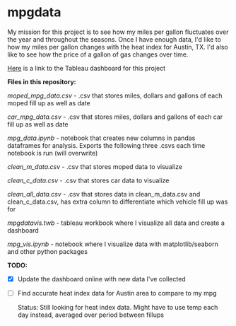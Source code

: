 # mpgdata

My mission for this project is to see how my miles per gallon fluctuates over the year and throughout the seasons. Once I have enough data, I'd like to how my miles per gallon changes with the heat index for Austin, TX. I'd also like to see how the price of a gallon of gas changes over time.

[Here](https://public.tableau.com/profile/ethan.fuerst#!/vizhome/mpgdatavis/Cardashboard) is a link to the Tableau dashboard for this project

**Files in this repository:**

*moped_mpg_data.csv* - .csv that stores miles, dollars and gallons of each moped fill up as well as date 

*car_mpg_data.csv* - .csv that stores miles, dollars and gallons of each car fill up as well as date 

*mpg_data.ipynb* - notebook that creates new columns in pandas dataframes for analysis. Exports the following three .csvs each time notebook is run (will overwrite)

*clean_m_data.csv* - .csv that stores moped data to visualize

*clean_c_data.csv* - .csv that stores car data to visualize

*clean_all_data.csv* - .csv that stores data in clean_m_data.csv and clean_c_data.csv, has extra column to differentiate which vehicle fill up was for

*mpgdatavis.twb* - tableau workbook where I visualize all data and create a dashboard

*mpg_vis.ipynb* - notebook where I visualize data with matplotlib/seaborn and other python packages

**TODO:**

- [x] Update the dashboard online with new data I've collected

- [ ] Find accurate heat index data for Austin area to compare to my mpg

	Status: Still looking for heat index data. Might have to use temp each day instead, averaged over period between fillups